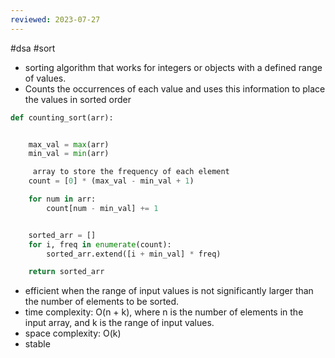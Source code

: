 ```yaml
---
reviewed: 2023-07-27
---
```


#dsa #sort

- sorting algorithm that works for integers or objects with a defined range of values.
- Counts the occurrences of each value and uses this information to place the values in sorted order

```python
def counting_sort(arr):


    max_val = max(arr)
    min_val = min(arr)

     array to store the frequency of each element
    count = [0] * (max_val - min_val + 1)

    for num in arr:
        count[num - min_val] += 1


    sorted_arr = []
    for i, freq in enumerate(count):
        sorted_arr.extend([i + min_val] * freq)

    return sorted_arr
```

- efficient when the range of input values is not significantly larger than the number of elements to be sorted.
- time complexity: O(n + k), where n is the number of elements in the input array, and k is the range of input values.
- space complexity: O(k)
- stable
